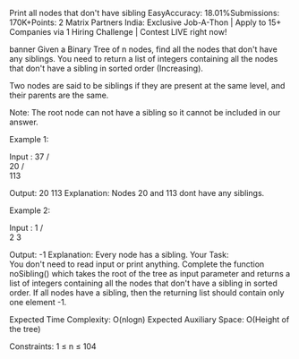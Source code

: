 Print all nodes that don't have sibling
EasyAccuracy: 18.01%Submissions: 170K+Points: 2
Matrix Partners India: Exclusive Job-A-Thon | Apply to 15+ Companies via 1 Hiring Challenge | Contest LIVE right now!

banner
Given a Binary Tree of n nodes, find all the nodes that don't have any siblings. You need to return a list of integers containing all the nodes that don't have a sibling in sorted order (Increasing).

Two nodes are said to be siblings if they are present at the same level, and their parents are the same.

Note: The root node can not have a sibling so it cannot be included in our answer.

Example 1:

Input :
       37
      /   
    20
    /     
  113 

Output: 
20 113
Explanation: 
Nodes 20 and 113 dont have any siblings.

Example 2:

Input :
       1
      / \
     2   3 

Output: 
-1
Explanation: 
Every node has a sibling.
Your Task:  
You don't need to read input or print anything. Complete the function noSibling() which takes the root of the tree as input parameter and returns a list of integers containing all the nodes that don't have a sibling in sorted order. If all nodes have a sibling, then the returning list should contain only one element -1.

Expected Time Complexity: O(nlogn)
Expected Auxiliary Space: O(Height of the tree)

Constraints:
1 ≤ n ≤ 104